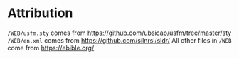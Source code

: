 # Attribution

`/WEB/usfm.sty` comes from https://github.com/ubsicap/usfm/tree/master/sty
`/WEB/en.xml` comes from https://github.com/silnrsi/sldr/
All other files in `/WEB` come from https://ebible.org/
